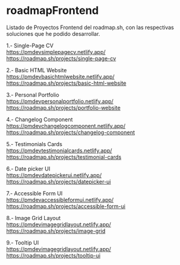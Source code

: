 # roadmapFrontend

Listado de Proyectos Frontend del roadmap.sh, con las respectivas soluciones que he podido desarrollar.

1.- Single-Page CV <br>
https://pmdevsimplepagecv.netlify.app/ <br>
https://roadmap.sh/projects/single-page-cv

2.- Basic HTML Website <br>
https://pmdevbasichtmlwebsite.netlify.app/ <br>
https://roadmap.sh/projects/basic-html-website

3.- Personal Portfolio <br>
https://pmdevpersonalportfolio.netlify.app/ <br>
https://roadmap.sh/projects/portfolio-website

4.- Changelog Component <br>
https://pmdevchangelogcomponent.netlify.app/ <br>
https://roadmap.sh/projects/changelog-component

5.- Testimonials Cards <br>
https://pmdevtestimonialcards.netlify.app/<br>
https://roadmap.sh/projects/testimonial-cards

6.- Date picker UI <br>
https://pmdevdatepickerui.netlify.app/<br>
https://roadmap.sh/projects/datepicker-ui

7.- Accessible Form UI <br>
https://pmdevaccessibleformui.netlify.app/ <br>
https://roadmap.sh/projects/accessible-form-ui

8.- Image Grid Layout <br>
https://pmdevimagegridlayout.netlify.app/<br>
https://roadmap.sh/projects/image-grid

9.- Tooltip UI <br>
https://pmdevimagegridlayout.netlify.app/<br>
https://roadmap.sh/projects/tooltip-ui
